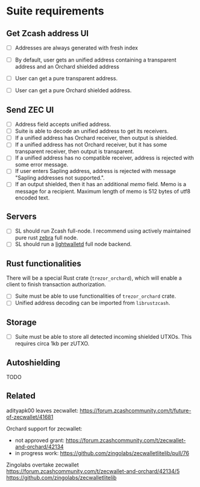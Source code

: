 # Suite requirements

## Get Zcash address UI

- [ ] Addresses are always generated with fresh index
- [ ] By default, user gets an unified address containing a transparent address and an Orchard shielded address
- [ ] User can get a pure transparent address.
- [ ] User can get a pure Orchard shielded address.


## Send ZEC UI

- [ ] Address field accepts unified address.
- [ ] Suite is able to decode an unified address to get its receivers.
- [ ] If a unified address has Orchard receiver, then output is shielded.
- [ ] If a unified address has not Orchard receiver, but it has some transparent receiver, then output is transparent.
- [ ] If a unified address has no compatible receiver, address is rejected with some error message.
- [ ] If user enters Sapling address, address is rejected with message "Sapling addresses not supported.".
- [ ] If an output shielded, then it has an additional _memo_ field. Memo is a message for a recipient. Maximum length of memo is 512 bytes of utf8 encoded text.

## Servers

- [ ] SL should run Zcash full-node. I recommend using actively maintained pure rust [zebra](https://github.com/ZcashFoundation/zebra) full node. 
- [ ] SL should run a [lightwalletd](https://github.com/zcash/lightwalletd) full node backend.

## Rust functionalities

There will be a special Rust crate (`trezor_orchard`), which will enable a client to finish transaction authorization.

- [ ] Suite must be able to use functionalities of `trezor_orchard` crate.
- [ ] Unified address decoding can be imported from `librustzcash`.

## Storage

- [ ] Suite must be able to store all detected incoming shielded UTXOs. This requires circa 1kb per zUTXO.

## Autoshielding

TODO

## Related

adityapk00 leaves zecwallet:
https://forum.zcashcommunity.com/t/future-of-zecwallet/41681

Orchard support for zecwallet:

- not approved grant: https://forum.zcashcommunity.com/t/zecwallet-and-orchard/42134
- in progress work: https://github.com/zingolabs/zecwalletlitelib/pull/76

Zingolabs overtake zecwallet
https://forum.zcashcommunity.com/t/zecwallet-and-orchard/42134/5
https://github.com/zingolabs/zecwalletlitelib
